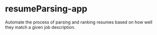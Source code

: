 # resumeParsing-app
Automate the process of parsing and ranking resumes based on how well they match a given job description.
